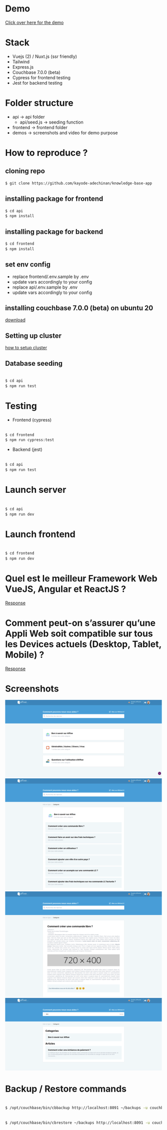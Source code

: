 # Demo

[Click over here for the demo](https://res.cloudinary.com/dkc7uggjy/video/upload/v1619233409/quadra/demo.mp4)


# Stack

- Vuejs (2) / Nuxt.js (ssr friendly)
- Tailwind
- Express.js
- Couchbase 7.0.0 (beta)
- Cypress for frontend testing
- Jest for backend testing

# Folder structure

- api -> api folder
  - api/seed.js -> seeding function
- frontend -> frontend folder
- demos -> screenshots and video for demo purpose


# How to reproduce ?

## cloning repo

```bash
$ git clone https://github.com/kayode-adechinan/knowledge-base-app
```

## installing package for frontend

```bash
$ cd api
$ npm install
```

## installing package for backend

```bash
$ cd frontend
$ npm install
```

## set env config

- replace frontend/.env.sample by .env
- update vars accordingly to your config
- replace api/.env.sample by .env
- update vars accordingly to your config


## installing couchbase 7.0.0 (beta) on ubuntu 20

[download](https://packages.couchbase.com/releases/7.0.0-beta/couchbase-server-community_7.0.0-beta-ubuntu20.04_amd64.deb)

## Setting up cluster

[how to setup cluster](https://res.cloudinary.com/dkc7uggjy/video/upload/v1619233398/quadra/setup-cluster.mp4)

## Database seeding

```bash

$ cd api
$ npm run test
```

# Testing

- Frontend (cypress)

```bash

$ cd frontend
$ npm run cypress:test
```

- Backend (jest)

```bash

$ cd api
$ npm run test
```

# Launch server

```bash

$ cd api
$ npm run dev
```

# Launch frontend

```bash

$ cd frontend
$ npm run dev
```

# Quel est le meilleur Framework Web VueJS, Angular et ReactJS ?

[Response ](https://docs.google.com/document/d/19YYtJhyOSnP7CpbtPgD33mc-h9FnBdNNUFwkrJFvCko/edit?usp=sharing)

# Comment peut-on s’assurer qu’une Appli Web soit compatible sur tous les Devices actuels (Desktop, Tablet, Mobile) ?

[Response ](https://docs.google.com/document/d/1_S3nNPflnwyxs1ZgNPqFlWhxPWpVSB2HQHnkg-c6Xbk/edit?usp=sharing)



# Screenshots

![home-page](./demos/screenshots/1-home.png)
![category-detail](./demos/screenshots/2-category.png)
![post](./demos/screenshots/3-post.png)
![search-result](./demos/screenshots/4-search-result.png)


# Backup / Restore commands

```bash

$ /opt/couchbase/bin/cbbackup http://localhost:8091 ~/backups -u couchbase -p couchbase  -b faqdb 

```

```bash

$ /opt/couchbase/bin/cbrestore ~/backups http://localhost:8091 -u couchbase -p couchbase -b faqdb -B faqdb

```